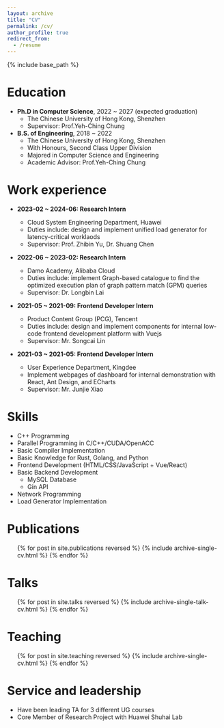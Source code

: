 ```yaml
---
layout: archive
title: "CV"
permalink: /cv/
author_profile: true
redirect_from:
  - /resume
---
```


{% include base_path %}

Education
======
* **Ph.D in Computer Science**, 2022 ~ 2027 (expected graduation)
  * The Chinese University of Hong Kong, Shenzhen
  * Supervisor: Prof.Yeh-Ching Chung
* **B.S. of Engineering**, 2018 ~ 2022
  * The Chinese University of Hong Kong, Shenzhen
  * With Honours, Second Class Upper Division
  * Majored in Computer Science and Engineering
  * Academic Advisor: Prof.Yeh-Ching Chung

Work experience
======
* **2023-02 ~ 2024-06: Research Intern**
  * Cloud System Engineering Department, Huawei
  * Duties include: design and implement unified load generator for latency-critical worklaods
  * Supervisor: Prof. Zhibin Yu, Dr. Shuang Chen

* **2022-06 ~ 2023-02: Research Intern**
  * Damo Academy, Alibaba Cloud
  * Duties include: implement Graph-based catalogue to find the optimized execution plan of graph pattern match (GPM) queries
  * Supervisor: Dr. Longbin Lai
  
* **2021-05 ~ 2021-09: Frontend Developer Intern**
  * Product Content Group (PCG), Tencent
  * Duties include: design and implement components for internal low-code frontend development platform with Vuejs
  * Supervisor: Mr. Songcai Lin

* **2021-03 ~ 2021-05: Frontend Developer Intern**
  * User Experience Department,  Kingdee
  * Implement webpages of dashboard for internal demonstration with React, Ant Design, and ECharts
  * Supervisor: Mr. Junjie Xiao

Skills
======
* C++ Programming
* Parallel Programming in C/C++/CUDA/OpenACC
* Basic Compiler Implementation
* Basic Knowledge for Rust, Golang, and Python
* Frontend Development (HTML/CSS/JavaScript + Vue/React)
* Basic Backend Development
  * MySQL Database
  * Gin API
* Network Programming
* Load Generator Implementation

Publications
======
  <ul>{% for post in site.publications reversed %}
    {% include archive-single-cv.html %}
  {% endfor %}</ul>
  
Talks
======
  <ul>{% for post in site.talks reversed %}
    {% include archive-single-talk-cv.html  %}
  {% endfor %}</ul>
  
Teaching
======
  <ul>{% for post in site.teaching reversed %}
    {% include archive-single-cv.html %}
  {% endfor %}</ul>
  
Service and leadership
======
* Have been leading TA for 3 different UG courses
* Core Member of Research Project with Huawei Shuhai Lab
